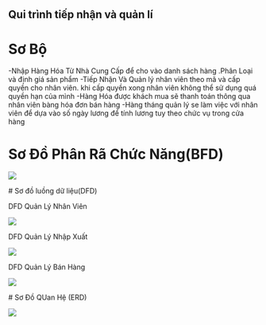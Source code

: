 ## Qui trình tiếp nhận và quản lí

# Sơ Bộ  

  -Nhập Hàng Hóa Từ Nhà Cung Cấp để cho vào danh sách hàng .Phân Loại và định giá sản phẩm
  -Tiếp Nhận Và Quản lý nhân viên theo mã và cấp quyền cho nhân viên. khi cấp quyền xong nhân viên không thể sử dụng quá quyền hạn của mình
  -Hàng Hóa được khách mua sẽ thanh toán thông qua nhân viên bàng hóa đơn bán hàng
  -Hàng tháng quản lý se làm việc với nhân viên để dựa vào số ngày lương để tính lương tuy theo chức vụ trong cửa hàng

# Sơ Đồ Phân Rã Chức Năng(BFD)
<p><img src="https://scontent.fdad3-2.fna.fbcdn.net/v/t1.0-9/19990068_683567908521128_7397526770425143926_n.jpg?oh=5fba0bbc5f8f2f5ae8ede6f1b1c19326&oe=5A0D6471"></p>
# Sơ đồ luồng dữ liệu(DFD)

DFD Quản Lý Nhân Viên
<p><img src="https://scontent.fdad3-2.fna.fbcdn.net/v/t1.0-9/20108376_683567915187794_5983344337882194272_n.jpg?oh=d2aa480577768977acf1c0b7c371458a&oe=59CA6B01"></p>
DFD Quản Lý Nhập Xuất
<p><img src="https://scontent.fdad3-2.fna.fbcdn.net/v/t1.0-9/20108686_683567911854461_2047123958839529568_n.jpg?oh=4ea767c7bd7f662bdd395254684051e1&oe=59F74823"></p>
DFD Quản Lý Bán Hàng
<p><img src="https://scontent.fdad3-2.fna.fbcdn.net/v/t1.0-9/19961471_683567935187792_1380802811339806226_n.jpg?oh=61185750c4d8351ba2e0aa6c33aa1069&oe=59FC4572"></p>
# Sơ Đồ QUan Hệ (ERD)

<p><img src="https://scontent.fdad3-2.fna.fbcdn.net/v/t1.0-9/20046745_683568151854437_3064097255819439932_n.jpg?oh=54861c432feb8cac5d0e686b1a493d26&oe=59FBA51F"></p>

